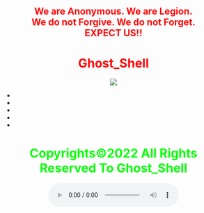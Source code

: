 <html>
    <center>
     <h2 style="color:red">
    We are Anonymous.
    We are Legion.<br>
    We do not Forgive.
    We do not Forget.<br>EXPECT US!!<br></h2>   
    <link rel="icon" type="image/x-icon" href="favicon.ico">
    <link rel="stylesheet" href="world.css">
        <h1 style="color:red">Ghost_Shell</h1><img src="https://i.ibb.co/SmLz9Fr/GHOOST.png"><br>
<ul>
<li><a href="https://www.facebook.com/" class="fa wp-icon fa-facebook-f fa-lg"></a></i>
<li><a href="https://twitter.com/"class="fa wp-icon fa-twitter fa-lg"></a></i>
<li><a href="https://www.instagram.com/"class="fa wp-icon fa-instagram fa-lg"></a></i>
<li><a href="https://www.youtube.com/"class="fa wp-icon fa-youtube fa-lg"></a></i>
<li><a href="https://github.com/" class="fa wp-icon fa-github fa-lg"></a></li>
</ul>
       <h1 style="color:#00ff00">Copyrights&copy;2022 All Rights Reserved To Ghost_Shell</h1>
<body> 
   <audio controls loop autoplay height="" width="">
<audio autoplay="true" src="Anonymous Hackers Song-We Are Anonymous.mp3"></audio>
<link href="https://fonts.googleapis.com/css?family=Lobster" rel="stylesheet" type="text/css">
     <script>alert("😎It is our great pleasure to have you on board!.A hearty welcome to you😎")</script>

